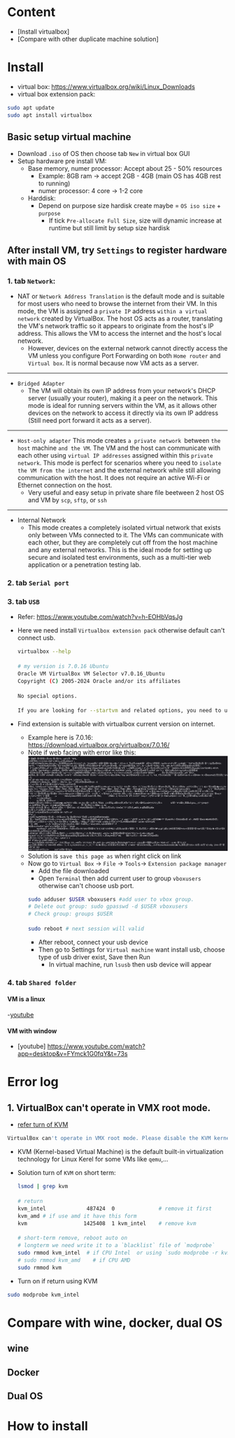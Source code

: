 # Content
- [Install virtualbox]
- [Compare with other duplicate machine solution]

# Install
- virtual box: https://www.virtualbox.org/wiki/Linux_Downloads
- virtual box extension pack:
```bash
sudo apt update
sudo apt install virtualbox
```
## Basic setup virtual machine
- Download `.iso` of OS then choose tab `New` in virtual box GUI
- Setup hardware pre install VM:
    - Base memory, numer processor: Accept about 25 - 50% resources
        - Example: 8GB ram -> accept 2GB - 4GB (main OS has 4GB rest to running)
        - numer processor: 4 core -> 1-2 core
    - Harddisk:
        - Depend on purpose size hardisk create maybe = `OS iso size` + `purpose`
            - If tick `Pre-allocate Full Size`, size will dynamic increase at runtime but still limit by setup size hardisk
## After install VM, try `Settings` to register hardware with main OS
### 1. tab `Network`:
- NAT or `Network Address Translation` is the default mode and is suitable for most users who need to browse the internet from their VM. In this mode, the VM is assigned a `private IP` address `within a virtual network` created by VirtualBox. The host OS acts as a router, translating the VM's network traffic so it appears to originate from the host's IP address. This allows the VM to access the internet and the host's local network. 
    - However, devices on the external network cannot directly access the VM unless you configure Port Forwarding on both `Home router` and `Virtual box`. It is normal because now VM acts as a server.

---
- `Bridged Adapter` 
    - The VM will obtain its own IP address from your network's DHCP server (usually your router), making it a peer on the network. This mode is ideal for running servers within the VM, as it allows other devices on the network to access it directly via its own IP address (Still need port forward it acts as a server).

---
- `Host-only adapter` This mode creates `a private network `between `the host` machine `and the VM`. The VM and the host can communicate with each other using `virtual IP addresses` assigned within this `private network`. This mode is perfect for scenarios where you need to `isolate the VM from the internet` and the external network while still allowing communication with the host. It does not require an active Wi-Fi or Ethernet connection on the host.
    - Very useful and easy setup in private share file beetween 2 host OS and VM by `scp`, `sftp`, or `ssh`

---
- Internal Network
    - This mode creates a completely isolated virtual network that exists only between VMs connected to it. The VMs can communicate with each other, but they are completely cut off from the host machine and any external networks. This is the ideal mode for setting up secure and isolated test environments, such as a multi-tier web application or a penetration testing lab.


### 2. tab `Serial port`

### 3. tab `USB`
- Refer: https://www.youtube.com/watch?v=h-EOHbVqsJg

- Here we need install `Virtualbox extension pack` otherwise default can't connect usb.
    ```bash
    virtualbox --help

    # my version is 7.0.16 Ubuntu
    Oracle VM VirtualBox VM Selector v7.0.16_Ubuntu
    Copyright (C) 2005-2024 Oracle and/or its affiliates

    No special options.

    If you are looking for --startvm and related options, you need to use VirtualBoxVM.
    ```
- Find extension is suitable with virtualbox current version on internet.
    - Example here is 7.0.16: https://download.virtualbox.org/virtualbox/7.0.16/
    - Note if web facing with error like this:
    ![error download](../Some_bugs/Linux_Lubuntu_24_04/img/error_down_extension)
    - Solution is `save this page as` when right click on link 
    - Now go to `Virtual Box` -> `File` -> `Tools`-> `Extension package manager`
        - Add the file downloaded
        - Open `Terminal` then add current user to group `vboxusers` otherwise can't choose usb port.
        ```bash
        sudo adduser $USER vboxusers #add user to vbox group. 
        # Delete out group: sudo gpasswd -d $USER vboxusers
        # Check group: groups $USER

        sudo reboot # next session will valid 
        ```
        - After reboot, connect your usb device
        - Then go to Settings for `Virtual machine` want install usb, choose type of usb driver exist, Save then Run
            - In virtual machine, run `lsusb` then usb device will appear

### 4. tab `Shared folder`
#### VM is a linux
-[youtube](https://www.youtube.com/watch?v=h_adwDledYM)

#### VM with window
- [youtube] https://www.youtube.com/watch?app=desktop&v=FYmck1G0fqY&t=73s

# Error log
## 1. VirtualBox can't operate in VMX root mode. 
- [refer turn of KVM](https://askubuntu.com/questions/373469/how-to-disable-kvm-for-installing-vmware-player)

```bash
VirtualBox can't operate in VMX root mode. Please disable the KVM kernel extension, recompile your kernel and reboot (VERR_VMX_IN_VMX_ROOT_MODE).
```
- KVM (Kernel-based Virtual Machine) is the default built-in virtualization technology for Linux Kerel for some VMs like `qemu`,...

- Solution turn of `KVM` on short term:
    ```bash
    lsmod | grep kvm

    # return 
    kvm_intel             487424  0              # remove it first
    kvm_amd # if use amd it have this form
    kvm                  1425408  1 kvm_intel    # remove kvm

    # short-term remove, reboot auto on
    # longterm we need write it to a `blacklist` file of `modprobe`
    sudo rmmod kvm_intel  # if CPU Intel  or using `sudo modprobe -r kvm_intel`  
    # sudo rmmod kvm_amd    # if CPU AMD
    sudo rmmod kvm
    ```
- Turn on if return using KVM
```bash
sudo modprobe kvm_intel
```




# Compare with wine, docker, dual OS
## wine

## Docker


## Dual OS


# How to install

